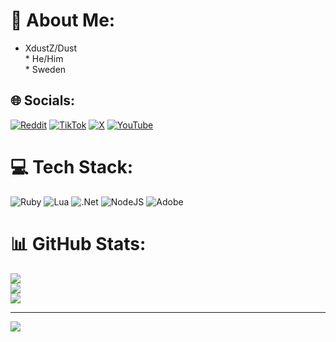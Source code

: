 # 💫 About Me:
* XdustZ/Dust<br> * He/Him<br> * Sweden


## 🌐 Socials:
[![Reddit](https://img.shields.io/badge/Reddit-%23FF4500.svg?logo=Reddit&logoColor=white)](https://reddit.com/user/XdustZ19) [![TikTok](https://img.shields.io/badge/TikTok-%23000000.svg?logo=TikTok&logoColor=white)](https://tiktok.com/@XdustZ) [![X](https://img.shields.io/badge/X-black.svg?logo=X&logoColor=white)](https://x.com/XdustZ) [![YouTube](https://img.shields.io/badge/YouTube-%23FF0000.svg?logo=YouTube&logoColor=white)](https://youtube.com/@UCVRIa8sHdBB_eO-SEPRe_Sw) 

# 💻 Tech Stack:
![Ruby](https://img.shields.io/badge/ruby-%23CC342D.svg?style=for-the-badge&logo=ruby&logoColor=white) ![Lua](https://img.shields.io/badge/lua-%232C2D72.svg?style=for-the-badge&logo=lua&logoColor=white) ![.Net](https://img.shields.io/badge/.NET-5C2D91?style=for-the-badge&logo=.net&logoColor=white) ![NodeJS](https://img.shields.io/badge/node.js-6DA55F?style=for-the-badge&logo=node.js&logoColor=white) ![Adobe](https://img.shields.io/badge/adobe-%23FF0000.svg?style=for-the-badge&logo=adobe&logoColor=white)
# 📊 GitHub Stats:
![](https://github-readme-stats.vercel.app/api?username=XdustZ&theme=dark&hide_border=false&include_all_commits=false&count_private=false)<br/>
![](https://github-readme-streak-stats.herokuapp.com/?user=XdustZ&theme=dark&hide_border=false)<br/>
![](https://github-readme-stats.vercel.app/api/top-langs/?username=XdustZ&theme=dark&hide_border=false&include_all_commits=false&count_private=false&layout=compact)

---
[![](https://visitcount.itsvg.in/api?id=XdustZ&icon=0&color=0)](https://visitcount.itsvg.in)

<!-- Proudly created with GPRM ( https://gprm.itsvg.in ) -->
